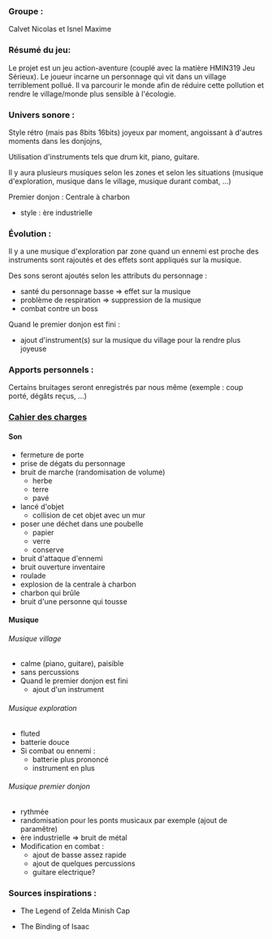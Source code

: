 ### Groupe : 

Calvet Nicolas et Isnel Maxime

### Résumé du jeu:

Le  projet est un jeu action-aventure (couplé avec la matière HMIN319 Jeu  Sérieux). Le joueur incarne un personnage qui vit dans un village  terriblement pollué. Il va parcourir le monde afin de réduire cette  pollution et rendre le village/monde plus sensible à l'écologie.

### Univers sonore : 

Style rétro (mais pas 8bits 16bits) joyeux par moment, angoissant à d'autres  moments dans les donjojns, 

Utilisation d'instruments tels que drum kit, piano, guitare.  

Il y aura plusieurs musiques selon les zones et selon les situations (musique  d'exploration, musique dans le village, musique durant combat, ...)

Premier donjon : Centrale à charbon

* style : ère industrielle

### Évolution : 

Il  y a une musique d'exploration par zone quand un ennemi est proche des instruments sont rajoutés et des effets sont appliqués sur la musique.

Des sons seront ajoutés selon les attributs du personnage : 

* santé du personnage basse => effet sur la musique
* problème de respiration => suppression de la musique
* combat contre un boss

Quand le premier donjon est fini : 

* ajout d'instrument(s) sur la musique du village pour la rendre plus joyeuse

### Apports personnels : 

Certains bruitages seront enregistrés par nous même (exemple : coup porté, dégâts reçus, ...)

### <u>Cahier des charges</u>

#### Son

* fermeture de porte
* prise de dégats du personnage
* bruit de marche (randomisation de volume)
  * herbe
  * terre
  * pavé
* lancé d'objet
  * collision de cet objet avec un mur
* poser une déchet dans une poubelle
  * papier
  * verre
  * conserve
* bruit d'attaque d'ennemi
* bruit ouverture inventaire
* roulade
* explosion de la centrale à charbon
* charbon qui brûle
* bruit d'une personne qui tousse

#### Musique

###### Musique village 

* calme (piano, guitare), paisible 
* sans percussions
* Quand le premier donjon est fini
  * ajout d'un instrument

###### Musique exploration 

* fluted
* batterie douce
* Si combat ou ennemi : 
  * batterie plus prononcé
  * instrument en plus

###### Musique premier donjon 

* rythmée
* randomisation pour les ponts musicaux par exemple (ajout de paramêtre)
* ère industrielle => bruit de métal
* Modification en combat :
  * ajout de basse assez rapide
  * ajout de quelques percussions
  * guitare electrique?



### Sources inspirations :

* The Legend of Zelda Minish Cap

* The Binding of Isaac